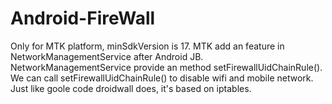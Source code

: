 # Android-FireWall
Only for MTK platform, minSdkVersion is 17.
MTK add an feature in NetworkManagementService after Android JB. NetworkManagementService provide an method setFirewallUidChainRule().
We can call setFirewallUidChainRule() to disable wifi and mobile network.
Just like goole code droidwall does, it's based on iptables.
